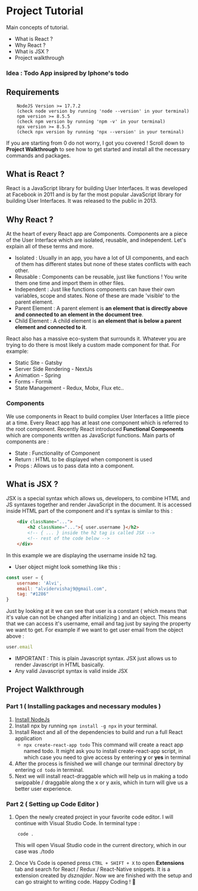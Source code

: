 # Project Tutorial
Main concepts of tutorial.

- What is React ?
- Why React ?
- What is JSX ?
- Project walkthrough

### Idea : Todo App insipred by Iphone's todo

## Requirements
		NodeJS Version >= 17.7.2
		(check node version by running 'node --version' in your terminal)
		npm version >= 8.5.5
		(check npm version by running 'npm -v' in your terminal)
		npx version >= 8.5.5
		(check npx version by running 'npx --version' in your terminal)
If you are starting from 0 do not worry, I got you covered ! Scroll down to **Project Walkthrough** to see how to get started and install all the necessary commands and packages.


## What is React ? 
React is a JavaScript library for building User Interfaces. It was developed at Facebook in 2011 and is by far the most popular JavaScript library for building User Interfaces. It was released to the public in 2013.
## Why React ?
At the heart of every React app are Components. Components are a piece of the User Interface which are isolated, reusable, and independent. Let's explain all of these terms and more.
- Isolated : Usually in an app, you have a lot of UI components, and each of them has different states but none of these states conflicts with each other.
- Reusable : Components can be reusable, just like functions ! You write them one time and import them in other files.
- Independent : Just like functions components can have their own variables, scope and states. None of these are made 'visible' to the parent element.
- Parent Element : A parent element is **an element that is directly above and connected to an element in the document tree**.
- Child Element : A child element is **an element that is below a parent element and connected to it**.

React also has a massive eco-system that surrounds it. Whatever you are trying to do there is most likely a custom made component for that. For example:

- Static Site - Gatsby
- Server Side Rendering - NextJs
- Animation - Spring
- Forms - Formik
- State Management - Redux, Mobx, Flux etc..

### Components
We use components in React to build complex User Interfaces a little piece at a time.
Every React app has at least one component which is referred to the root component. Recently React introduced **Functional Components** which are components written as JavaScript functions.
Main parts of components are : 

- State : Functionality of Component
- Return : HTML to be displayed when component is used
- Props : Allows us to pass data into a component.

## What is JSX ?
JSX is a special syntax which allows us, developers, to combine HTML and JS syntaxes together and render JavaScript in the document.
It is accessed inside HTML part of the component and it's syntax is similar to this : 

```html
    <div className="...">
	    <h2 className="...">{ user.username }</h2>
	    <!-- { ... } inside the h2 tag is called JSX -->
	    <!-- rest of the code below -->
    </div>
```

In this example we are displaying the username inside h2 tag.

- User object might look something like this : 
```javascript
const user = {
	username: 'Alvi',
	email: "alvidervishaj9@gmail.com",
	tag: "#1286"
}
```
Just by looking at it we can see that user is a constant ( which means that it's value can not be changed after initializing ) and an object. This means that we can access it's username, email and tag just by saying the property we want to get. For example if we want to get user email from the object above : 

```javascript
user.email
```
		
* IMPORTANT : This is plain Javascript syntax. JSX just allows us to render Javascript in HTML basically.
* Any valid Javascript syntax is valid inside JSX


## Project Walkthrough
### Part 1 ( Installing packages and necessary modules )
1. [Install NodeJs](https://nodejs.org/en/)
2. Install npx by running `npm install -g npx` in your terminal.
3. Install React and all of the dependencies to build and run a full React application
	- `npx create-react-app todo`
This command will create a react app named todo. It might ask you to install create-react-app script, in which case you need to give access by entering **y** or  **yes** in terminal
4. After the process is finished we will change our terminal directory by entering  `cd todo` in terminal.
5. Next we will install react-draggable which will help us in making a todo swippable / draggable along the x or y axis, which in turn will give us a better user experience.

### Part 2 ( Setting up Code Editor )
1. Open the newly created project in your favorite code editor. I will continue with Visual Studio Code.
		In terminal type : 
			
		code .
	This will open Visual Studio code in the current directory, which in our case was ./todo
2. Once Vs Code is opened press  ` CTRL + SHIFT + X ` to open **Extensions** tab and search for React / Redux / React-Native snippets. It is a extension created by *dsznajder*.
Now we are finished with the setup and can go straight to writing code.
Happy Coding ! 👻
